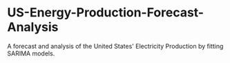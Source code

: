 # US-Energy-Production-Forecast-Analysis
A forecast and analysis of the United States' Electricity Production by fitting SARIMA models. 
